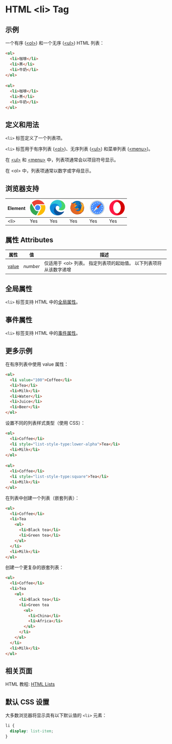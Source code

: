 HTML \<li> Tag
===

## 示例

一个有序 ([\<ol>](./ol.md)) 和一个无序 ([\<ul>](./ul.md)) HTML 列表：

```html idoc:preview:iframe
<ol>
  <li>咖啡</li>
  <li>茶</li>
  <li>牛奶</li>
</ol>

<ul>
  <li>咖啡</li>
  <li>茶</li>
  <li>牛奶</li>
</ul>
```

## 定义和用法

`<li>` 标签定义了一个列表项。

`<li>` 标签用于有序列表 ([\<ol>](./ol.md))、无序列表 ([\<ul>](./ul.md)) 和菜单列表 ([\<menu>](./menu.md))。

在 [\<ul>](./ul.md) 和 [\<menu>](./menu.md) 中，列表项通常会以项目符号显示。

在 \<ol> 中，列表项通常以数字或字母显示。

## 浏览器支持

| Element | ![chrome][1] | ![edge][2] | ![firefox][3] | ![safari][4] | ![opera][5] |
| ------- | --- | --- | --- | --- | --- |
| \<li>   | Yes | Yes | Yes | Yes | Yes |

## 属性 Attributes

| 属性 | 值 | 描述 |
| ---- | ---- | ---- |
| [value](./li_value.md) | *number* | 仅适用于 \<ol> 列表。 指定列表项的起始值。 以下列表项将从该数字递增 |

## 全局属性

`<li>` 标签支持 HTML 中的[全局属性](../reference/standardattributes.md)。

## 事件属性

`<li>` 标签支持 HTML 中的[事件属性](../reference/eventattributes.md)。

## 更多示例

在有序列表中使用 value 属性：

```html idoc:preview:iframe
<ol>
  <li value="100">Coffee</li>
  <li>Tea</li>
  <li>Milk</li>
  <li>Water</li>
  <li>Juice</li>
  <li>Beer</li>
</ol>
```

设置不同的列表样式类型（使用 CSS）：

```html idoc:preview:iframe
<ol>
  <li>Coffee</li>
  <li style="list-style-type:lower-alpha">Tea</li>
  <li>Milk</li>
</ol>

<ul>
  <li>Coffee</li>
  <li style="list-style-type:square">Tea</li>
  <li>Milk</li>
</ul>
```

在列表中创建一个列表（嵌套列表）：

```html idoc:preview:iframe
<ul>
  <li>Coffee</li>
  <li>Tea
    <ul>
      <li>Black tea</li>
      <li>Green tea</li>
    </ul>
  </li>
  <li>Milk</li>
</ul>
```

创建一个更复杂的嵌套列表：

```html idoc:preview:iframe
<ul>
  <li>Coffee</li>
  <li>Tea
    <ul>
      <li>Black tea</li>
      <li>Green tea
        <ul>
          <li>China</li>
          <li>Africa</li>
        </ul>
      </li>
    </ul>
  </li>
  <li>Milk</li>
</ul>
```

## 相关页面

HTML 教程: [HTML Lists](../tutorial/links.md)

## 默认 CSS 设置

大多数浏览器将显示具有以下默认值的 `<li>` 元素：

```css
li {
  display: list-item;
}
```


[1]: ../assets/chrome.svg
[2]: ../assets/edge.svg
[3]: ../assets/firefox.svg
[4]: ../assets/safari.svg
[5]: ../assets/opera.svg